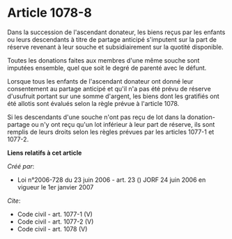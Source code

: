 # Article 1078-8

Dans la succession de l'ascendant donateur, les biens reçus par les enfants ou leurs descendants à titre de partage anticipé
s'imputent sur la part de réserve revenant à leur souche et subsidiairement sur la quotité disponible. 

Toutes les donations faites aux membres d'une même souche sont imputées ensemble, quel que soit le degré de parenté avec le
défunt. 

Lorsque tous les enfants de l'ascendant donateur ont donné leur consentement au partage anticipé et qu'il n'a pas été prévu
de réserve d'usufruit portant sur une somme d'argent, les biens dont les gratifiés ont été allotis sont évalués selon la
règle prévue à l'article 1078. 

Si les descendants d'une souche n'ont pas reçu de lot dans la donation-partage ou n'y ont reçu qu'un lot inférieur à leur
part de réserve, ils sont remplis de leurs droits selon les règles prévues par les articles 1077-1 et 1077-2.

**Liens relatifs à cet article**

_Créé par_:

  - Loi n°2006-728 du 23 juin 2006 - art. 23 () JORF 24 juin 2006 en vigueur le 1er janvier 2007

_Cite_:

  - Code civil - art. 1077-1 (V)
  - Code civil - art. 1077-2 (V)
  - Code civil - art. 1078 (V)
